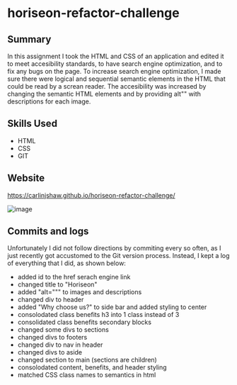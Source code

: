 # horiseon-refactor-challenge

## Summary
In this assignment I took the HTML and CSS of an application and edited it to meet accesibility standards, 
to have search engine optimization, and to fix any bugs on the page. 
To increase search engine optimization, I made sure there were logical and sequential semantic elements in the HTML that could be read by a screan reader. 
The accesibility was increased by changing the semantic HTML elements and by providing alt"" with descriptions for each image. 

## Skills Used
* HTML 
* CSS 
* GIT

## Website
https://carlinjshaw.github.io/horiseon-refactor-challenge/

![image](https://user-images.githubusercontent.com/82618604/116765660-328abe80-a9f4-11eb-953a-1af493fe8098.png)

## Commits and logs

Unfortunately I did not follow directions by commiting every so often, as I just recently got accustomed to the Git version process. 
Instead, I kept a log of everything that I did, as shown below:

* added id to the href serach engine link
* changed title to "Horiseon"
* added "alt=""" to images and descriptions
* changed div to header
* added "Why choose us?" to side bar and added styling to center
* consolodated class benefits h3 into 1 class instead of 3
* consolidated class benefits secondary blocks
* changed some divs to sections
* changed divs to footers
* changed div to nav in header
* changed divs to aside
* changed section to main (sections are children)
* consolodated content, benefits, and header styling
* matched CSS class names to semantics in html
